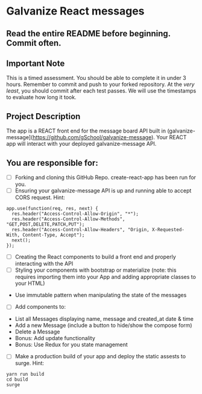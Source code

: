 # Galvanize React messages

## Read the entire README before beginning. Commit often.

## Important Note

This is a timed assessment.  You should be able to complete it in under 3 hours.  Remember to commit and push to your forked repository. At the _very least_, you should commit after each test passes. We will use the timestamps to evaluate how long it took.

## Project Description

The app is a REACT front end for the message board API built in (galvanize-message](https://github.com/gSchool/galvanize-message).  Your REACT app will interact with your deployed galvanize-message API.

## You are responsible for:

- [ ] Forking and cloning this GitHub Repo.  create-react-app has been run for you.
- [ ] Ensuring your galvanize-message API is up and running able to accept CORS request. Hint:
```
app.use(function(req, res, next) {
  res.header("Access-Control-Allow-Origin", "*");
  res.header("Access-Control-Allow-Methods", "GET,POST,DELETE,PATCH,PUT");
  res.header("Access-Control-Allow-Headers", "Origin, X-Requested-With, Content-Type, Accept");
  next();
});
```

- [ ] Creating the React components to build a front end and properly interacting with the API
- [ ] Styling your components with bootstrap or materialize (note: this requires importing them into your App and adding appropriate classes to your HTML)
- Use immutable pattern when manipulating the state of the messages
- [ ] Add components to:
+ List all Messages displaying name, message and created_at date & time
+ Add a new Message (include a button to hide/show the compose form)
+ Delete a Message
+ Bonus: Add update functionality
+ Bonus: Use Redux for you state management
- [ ] Make a production build of your app and deploy the static assests to surge. Hint:
```
yarn run build
cd build
surge
```
